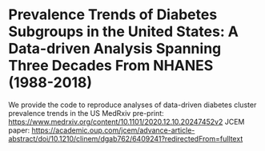 # Prevalence Trends of Diabetes Subgroups in the United States: A Data-driven Analysis Spanning Three Decades From NHANES (1988-2018) 

We provide the code to reproduce analyses of data-driven diabetes cluster prevalence trends in the US
MedRxiv pre-print: https://www.medrxiv.org/content/10.1101/2020.12.10.20247452v2
JCEM paper: https://academic.oup.com/jcem/advance-article-abstract/doi/10.1210/clinem/dgab762/6409241?redirectedFrom=fulltext
